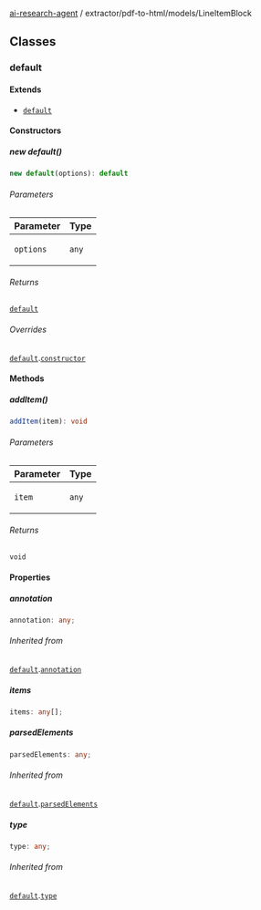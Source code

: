 [ai-research-agent](../../../index.md) / extractor/pdf-to-html/models/LineItemBlock

## Classes

### default

#### Extends

- [`default`](PageItem.md#default)

#### Constructors

##### new default()

```ts
new default(options): default
```

###### Parameters

<table>
<thead>
<tr>
<th>Parameter</th>
<th>Type</th>
</tr>
</thead>
<tbody>
<tr>
<td>

`options`

</td>
<td>

`any`

</td>
</tr>
</tbody>
</table>

###### Returns

[`default`](LineItemBlock.md#default)

###### Overrides

[`default`](PageItem.md#default).[`constructor`](PageItem.md#constructors)

#### Methods

##### addItem()

```ts
addItem(item): void
```

###### Parameters

<table>
<thead>
<tr>
<th>Parameter</th>
<th>Type</th>
</tr>
</thead>
<tbody>
<tr>
<td>

`item`

</td>
<td>

`any`

</td>
</tr>
</tbody>
</table>

###### Returns

`void`

#### Properties

##### annotation

```ts
annotation: any;
```

###### Inherited from

[`default`](PageItem.md#default).[`annotation`](PageItem.md#annotation)

##### items

```ts
items: any[];
```

##### parsedElements

```ts
parsedElements: any;
```

###### Inherited from

[`default`](PageItem.md#default).[`parsedElements`](PageItem.md#parsedelements)

##### type

```ts
type: any;
```

###### Inherited from

[`default`](PageItem.md#default).[`type`](PageItem.md#type)
